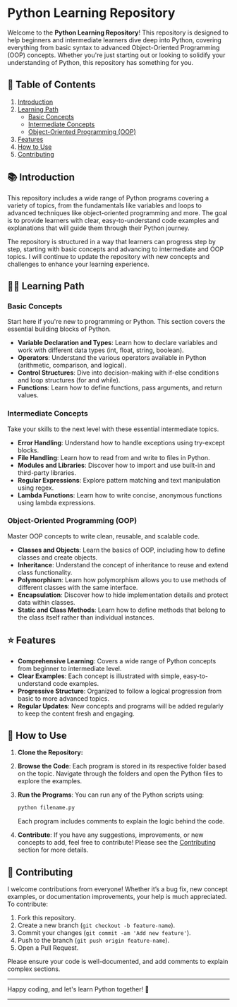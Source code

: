 # Python Learning Repository

Welcome to the **Python Learning Repository**! This repository is designed to help beginners and intermediate learners dive deep into Python, covering everything from basic syntax to advanced Object-Oriented Programming (OOP) concepts. Whether you're just starting out or looking to solidify your understanding of Python, this repository has something for you.

## 🚀 Table of Contents

1. [Introduction](#introduction)
2. [Learning Path](#learning-path)
   - [Basic Concepts](#basic-concepts)
   - [Intermediate Concepts](#intermediate-concepts)
   - [Object-Oriented Programming (OOP)](#object-oriented-programming-oop)
3. [Features](#features)
4. [How to Use](#how-to-use)
5. [Contributing](#contributing)

## 📚 Introduction

This repository includes a wide range of Python programs covering a variety of topics, from the fundamentals like variables and loops to advanced techniques like object-oriented programming and more. The goal is to provide learners with clear, easy-to-understand code examples and explanations that will guide them through their Python journey.

The repository is structured in a way that learners can progress step by step, starting with basic concepts and advancing to intermediate and OOP topics. I will continue to update the repository with new concepts and challenges to enhance your learning experience.

## 🧑‍💻 Learning Path

### Basic Concepts

Start here if you're new to programming or Python. This section covers the essential building blocks of Python.

- **Variable Declaration and Types**: Learn how to declare variables and work with different data types (int, float, string, boolean).
- **Operators**: Understand the various operators available in Python (arithmetic, comparison, and logical).
- **Control Structures**: Dive into decision-making with if-else conditions and loop structures (for and while).
- **Functions**: Learn how to define functions, pass arguments, and return values.

### Intermediate Concepts

Take your skills to the next level with these essential intermediate topics.

- **Error Handling**: Understand how to handle exceptions using try-except blocks.
- **File Handling**: Learn how to read from and write to files in Python.
- **Modules and Libraries**: Discover how to import and use built-in and third-party libraries.
- **Regular Expressions**: Explore pattern matching and text manipulation using regex.
- **Lambda Functions**: Learn how to write concise, anonymous functions using lambda expressions.

### Object-Oriented Programming (OOP)

Master OOP concepts to write clean, reusable, and scalable code.

- **Classes and Objects**: Learn the basics of OOP, including how to define classes and create objects.
- **Inheritance**: Understand the concept of inheritance to reuse and extend class functionality.
- **Polymorphism**: Learn how polymorphism allows you to use methods of different classes with the same interface.
- **Encapsulation**: Discover how to hide implementation details and protect data within classes.
- **Static and Class Methods**: Learn how to define methods that belong to the class itself rather than individual instances.

## ⭐ Features

- **Comprehensive Learning**: Covers a wide range of Python concepts from beginner to intermediate level.
- **Clear Examples**: Each concept is illustrated with simple, easy-to-understand code examples.
- **Progressive Structure**: Organized to follow a logical progression from basic to more advanced topics.
- **Regular Updates**: New concepts and programs will be added regularly to keep the content fresh and engaging.

## 🏁 How to Use

1. **Clone the Repository:**

2. **Browse the Code**: Each program is stored in its respective folder based on the topic. Navigate through the folders and open the Python files to explore the examples.

3. **Run the Programs**: You can run any of the Python scripts using:

   ```bash
   python filename.py
   ```

   Each program includes comments to explain the logic behind the code.

4. **Contribute**: If you have any suggestions, improvements, or new concepts to add, feel free to contribute! Please see the [Contributing](#contributing) section for more details.

## 🤝 Contributing

I welcome contributions from everyone! Whether it’s a bug fix, new concept examples, or documentation improvements, your help is much appreciated. To contribute:

1. Fork this repository.
2. Create a new branch (`git checkout -b feature-name`).
3. Commit your changes (`git commit -am 'Add new feature'`).
4. Push to the branch (`git push origin feature-name`).
5. Open a Pull Request.

Please ensure your code is well-documented, and add comments to explain complex sections.

---

Happy coding, and let's learn Python together! 🚀

---
